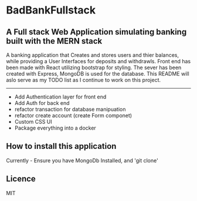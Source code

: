 # BadBankFullstack

## A Full stack Web Application simulating banking built with the MERN stack


A banking application that Creates and stores users and thier balances, while providing a User Interfaces for deposits and withdrawls.  Front end has been made with React utilizing bootstrap for styling. The sever has been created with Express, MongoDB is used for the database.  This README will aslo serve as my TODO list as I continue to work on this project.  

---

- Add Authentication layer for front end
- Add Auth for back end
- refactor transaction for database manipuation
- refactor create account (create Form componet)
- Custom CSS UI
- Package everything into a docker


## How to install this application
Currently - Ensure you have MongoDb Installed, and 'git clone'

## Licence
MIT

